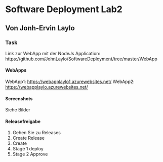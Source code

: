 # Software Deployment Lab2
## Von Jonh-Ervin Laylo
### Task 

Link zur WebApp mit der NodeJs Application: 
https://github.com/JohnLaylo/SoftwareDeployment/tree/master/WebApp

#### WebApps
WebApp1: https://webapplaylo1.azurewebsites.net/
WebApp2: https://webapplaylo.azurewebsites.net/

#### Screenshots
Siehe Bilder

#### Releasefreigabe
1. Gehen Sie zu Releases
2. Create Release
3. Create
4. Stage 1 deploy
5. Stage 2 Approve
